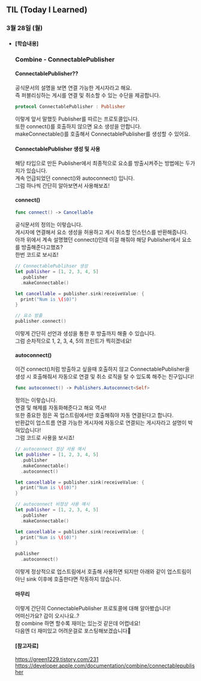 ## TIL (Today I Learned)

### 3월 28일 (월)   

- #### [학습내용] 
  ### Combine - ConnectablePublisher    
  
  #### ConnectablePublisher??      
  공식문서의 설명을 보면 연결 가능한 게시자라고 해요.   
  즉 퍼블리싱하는 게시를 연결 및 취소할 수 있는 수단을 제공합니다.   
  ```swift
  protocol ConnectablePublisher : Publisher
  ```
  이렇게 앞서 말했듯 Publisher를 따르는 프로토콜입니다.   
  또한 connect()를 호출하지 않으면 요소 생성을 안합니다.  
  makeConnectable()를 호출해서 ConnectablePublisher를 생성할 수 있어요.   

  #### ConnectablePublisher 생성 및 사용   
  해당 타입으로 만든 Publisher에서 최종적으로 요소를 방출시켜주는 방법에는 두가지가 있습니다.     
  계속 언급되었던 connect()와 autoconnect() 입니다.   
  그럼 하나씩 간단히 알아보면서 사용해보죠!   
  
  #### connect()   
  ```swift
  func connect() -> Cancellable
  ```
  공식문서의 정의는 이렇습니다.   
  게시자에 연결해서 요소 생성을 허용하고 게시 취소할 인스턴스를 반환해줍니다.   
  아까 위에서 계속 설명했던 connect()인데 이걸 해줘야 해당 Publisher에서 요소를 방출해준다고했죠?   
  한번 코드로 보시죠!   
  ```swift
  // ConnectablePublihser 생성
  let publisher = [1, 2, 3, 4, 5]
    .publisher
    .makeConnectable()
  
  let cancellable = publisher.sink(receiveValue: {
    print("Num is \($0)")
  }
  
  // 요소 방출
  publisher.connect()
  ```
  이렇게 간단히 선언과 생성을 통한 후 방출까지 해줄 수 있습니다.   
  그럼 순차적으로 1, 2, 3, 4, 5의 프린트가 찍히겠네요!   
  
  #### autoconnect()    
  이건 connect()처럼 방출하고 싶을때 호출하지 않고 ConnectablePublisher을 생성 시 호출해줘서 자동으로 연결 및 취소 로직을 탈 수 있도록 해주는 친구입니다!   
  ```swift
  func autoconnect() -> Publishers.Autoconnect<Self>
  ```
  정의는 이렇습니다.   
  연결 및 해제를 자동화해준다고 해요 역시!   
  또한 중요한 점은 꼭 업스트림에서만 호출해줘야 자동 연결된다고 합니다.  
  반환값이 업스트름 연결 가능한 게시자에 자동으로 연결되는 게시자라고 설명이 박혀있습니다!   
  그럼 코드로 사용을 보시죠!   
  ```swift
  // autoconnect 정상 사용 예시
  let publisher = [1, 2, 3, 4, 5]
    .publisher
    .makeConnectable()
    .autoconnect()
  
  let cancellable = publisher.sink(receiveValue: {
    print("Num is \($0)")
  }
  
  // autoconnect 비정상 사용 예시
  let publisher = [1, 2, 3, 4, 5]
    .publisher
    .makeConnectable()
  
  let cancellable = publisher.sink(receiveValue: {
    print("Num is \($0)")
  }
  
  publisher
    .autoconnect()
  ```
  이렇게 정상적으로 업스트림에서 호출해 사용하면 되지만 아래와 같이 업스트림이 아닌 sink 이후에 호출한다면 작동하지 않습니다.   
  
  #### 마무리   
  이렇게 간단히 ConnectablePublisher 프로토콜에 대해 알아봤습니다!   
  어떠신가요? 감이 오시나요..?   
  참 combine 하면 할수록 재미는 있는것 같은데 어렵네요!   
  다음엔 더 재미있고 어려운걸로 포스팅해보겠습니다🙌   
  
  #### [참고자료]    
  https://green1229.tistory.com/231   
  https://developer.apple.com/documentation/combine/connectablepublisher   
